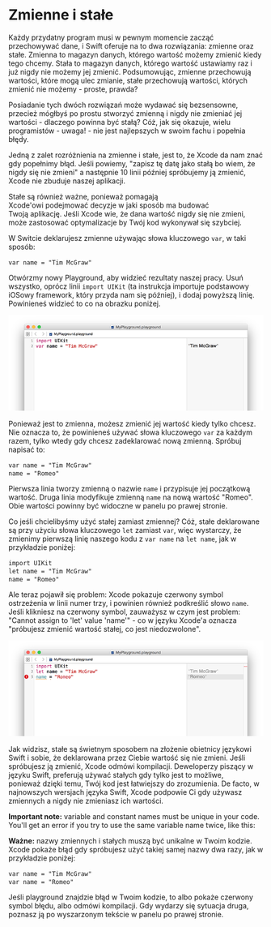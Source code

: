 # Zmienne i stałe

Każdy przydatny program musi w pewnym momencie zacząć przechowywać dane, i Swift oferuje na to dwa rozwiązania: zmienne oraz stałe. Zmienna to magazyn danych, którego wartość możemy zmienić kiedy tego chcemy. Stała to magazyn danych, którego wartość ustawiamy raz i już nigdy nie możemy jej zmienić. Podsumowując, zmienne przechowują wartości, które mogą ulec zmianie, stałe przechowują wartości, których zmienić nie możemy - proste, prawda?

Posiadanie tych dwóch rozwiązań może wydawać się bezsensowne, przecież mógłbyś po prostu stworzyć zmienną i nigdy nie zmieniać jej wartości - dlaczego powinna być stałą? Cóż, jak się okazuje, wielu programistów - uwaga! - nie jest najlepszych w swoim fachu i popełnia błędy.

Jedną z zalet rozróżnienia na zmienne i stałe, jest to, że Xcode da nam znać gdy popełnimy błąd. Jeśli powiemy, "zapisz tę datę jako stałą bo wiem, że nigdy się nie zmieni" a następnie 10 linii później spróbujemy ją zmienić, Xcode nie zbuduje naszej aplikacji.

Stałe są również ważne, ponieważ pomagają Xcode'owi podejmować decyzje w jaki sposób ma budować Twoją aplikację. Jeśli Xcode wie, że dana wartość nigdy się nie zmieni, może zastosować optymalizacje by Twój kod wykonywał się szybciej.

W Switcie deklarujesz zmienne używając słowa kluczowego `var`, w taki sposób:

    var name = "Tim McGraw"

Otwórzmy nowy Playground, aby widzieć rezultaty naszej pracy. Usuń wszystko, oprócz linii `import UIKit` (ta instrukcja importuje podstawowy iOSowy framework, który przyda nam się później), i dodaj powyższą linię. Powinieneś widzieć to co na obrazku poniżej.

![W playgroundach Xcode'a, piszesz kod po lewej stronie a wyniki widoczne są w panelu po prawej stronie.](0-2.png)

Ponieważ jest to zmienna, możesz zmienić jej wartość kiedy tylko chcesz. Nie oznacza to, że powinieneś używać słowa kluczowego `var` za każdym razem, tylko wtedy gdy chcesz zadeklarować nową zmienną. Spróbuj napisać to:

    var name = "Tim McGraw"
    name = "Romeo"

Pierwsza linia tworzy zmienną o nazwie `name` i przypisuje jej początkową wartość. Druga linia modyfikuje zmienną `name` na nową wartość "Romeo". Obie wartości powinny być widoczne w panelu po prawej stronie.

Co jeśli chcielibyśmy użyć stałej zamiast zmiennej? Cóż, stałe deklarowane są przy użyciu słowa kluczowego `let` zamiast `var`, więc wystarczy, że zmienimy pierwszą linię naszego kodu z `var name` na `let name`, jak w przykładzie poniżej:

    import UIKit
    let name = "Tim McGraw"
    name = "Romeo"

Ale teraz pojawił się problem: Xcode pokazuje czerwony symbol ostrzeżenia w linii numer trzy, i powinien również podkreślić słowo `name`. Jeśli klikniesz na czerwony symbol, zauważysz w czym jest problem: "Cannot assign to 'let' value 'name'" - co w języku Xcode'a oznacza "próbujesz zmienić wartość stałej, co jest niedozwolone".

![Jeśli spróbujesz zmienić stałą w Swiftcie, Xcode nie zbuduje Twojej aplikacji.](0-3.png)

Jak widzisz, stałe są świetnym sposobem na złożenie obietnicy językowi Swift i sobie, że deklarowana przez Ciebie wartość się nie zmieni. Jeśli spróbujesz ją zmienić, Xcode odmówi kompilacji. Deweloperzy piszący w języku Swift, preferują używać stałych gdy tylko jest to możliwe, ponieważ dzięki temu, Twój kod jest łatwiejszy do zrozumienia. De facto, w najnowszych wersjach języka Swift, Xcode podpowie Ci gdy używasz zmiennych a nigdy nie zmieniasz ich wartości.

**Important note:** variable and constant names must be unique in your code. You'll get an error if you try to use the same variable name twice, like this:

**Ważne:** nazwy zmiennych i stałych muszą być unikalne w Twoim kodzie. Xcode pokaże błąd gdy spróbujesz użyć takiej samej nazwy dwa razy, jak w przykładzie poniżej: 

    var name = "Tim McGraw"
    var name = "Romeo"

Jeśli playground znajdzie błąd w Twoim kodzie, to albo pokaże czerwony symbol błędu, albo odmówi kompilacji. Gdy wydarzy się sytuacja druga, poznasz ją po wyszarzonym tekście w panelu po prawej stronie.